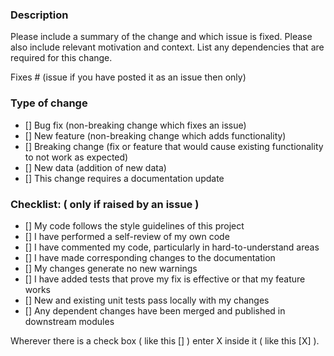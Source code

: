 ### Description

Please include a summary of the change and which issue is fixed. Please also include relevant motivation and context. List any dependencies that are required for this change.

Fixes # (issue if you have posted it as an issue then only)

### Type of change

- [] Bug fix (non-breaking change which fixes an issue)
- [] New feature (non-breaking change which adds functionality)
- [] Breaking change (fix or feature that would cause existing functionality to not work as expected)
- [] New data (addition of new data)
- [] This change requires a documentation update

### Checklist: ( only if raised by an issue )

- [] My code follows the style guidelines of this project
- [] I have performed a self-review of my own code
- [] I have commented my code, particularly in hard-to-understand areas
- [] I have made corresponding changes to the documentation
- [] My changes generate no new warnings
- [] I have added tests that prove my fix is effective or that my feature works
- [] New and existing unit tests pass locally with my changes
- [] Any dependent changes have been merged and published in downstream modules

Wherever there is a check box ( like this [] ) enter X inside it ( like this [X] ).
